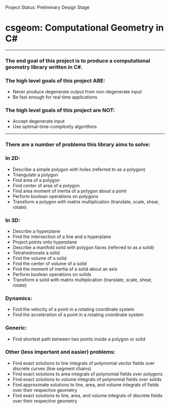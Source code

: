 Project Status: Preliminary Design Stage

# csgeom: Computational Geometry in C#

---

### The end goal of this project is to produce a computational geometry library written in C#.

### The high level goals of this project ARE:
  * Never produce degenerate output from non-degenerate input
  * Be fast enough for real time applications
  
### The high level goals of this project are NOT:
  * Accept degenerate input
  * Use optimal-time-complexity algorithms
  
---

### There are a number of problems this library aims to solve:

### In 2D:

  * Describe a simple polygon with holes (referred to as a polygon)
  * Triangulate a polygon
  * Find area of a polygon
  * Find center of area of a polygon
  * Find area moment of inertia of a polygon about a point
  * Perform boolean operations on polygons
  * Transform a polygon with matrix multiplication (translate, scale, shear, rotate)
  
### In 3D:

  * Describe a hyperplane
  * Find the intersection of a line and a hyperplane
  * Project points onto hyperplane
  * Describe a manifold solid with polygon faces (referred to as a solid)
  * Tetrahedronate a solid
  * Find the volume of a solid
  * Find the center of volume of a solid
  * Find the moment of inertia of a solid about an axis
  * Perform boolean operations on solids
  * Transform a solid with matrix multiplication (translate, scale, shear, rotate)
  
### Dynamics:

  * Find the velocity of a point in a rotating coordinate system
  * Find the acceleration of a point in a rotating coordinate system

### Generic:
  * Find shortest path between two points inside a polygon or solid
 
### Other (less important and easier) problems:

  * Find exact solutions to line integrals of polynomial vector fields over discrete curves (line segment chains)
  * Find exact solutions to area integrals of polynomial fields over polygons
  * Find exact solutions to volume integrals of polynomial fields over solids
  * Find approximate solutions to line, area, and volume integrals of fields over their respective geometry
  * Find exact solutions to line, area, and volume integrals of discrete fields over their respective geometry
  
  
  
  
  
